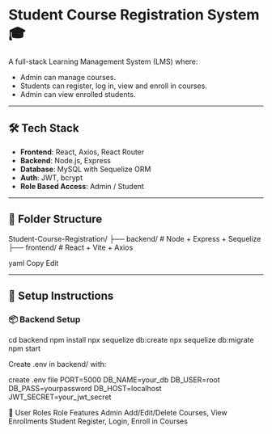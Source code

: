 # Student Course Registration System 🎓

A full-stack Learning Management System (LMS) where:

- Admin can manage courses.
- Students can register, log in, view and enroll in courses.
- Admin can view enrolled students.

---

## 🛠 Tech Stack

- **Frontend**: React, Axios, React Router
- **Backend**: Node.js, Express
- **Database**: MySQL with Sequelize ORM
- **Auth**: JWT, bcrypt
- **Role Based Access**: Admin / Student

---

## 📁 Folder Structure

Student-Course-Registration/
├── backend/ # Node + Express + Sequelize
├── frontend/ # React + Vite + Axios

yaml
Copy
Edit

---

## 🚀 Setup Instructions

### 📦 Backend Setup
cd backend
npm install
npx sequelize db:create
npx sequelize db:migrate
npm start

Create .env in backend/ with:

create .env file
PORT=5000
DB_NAME=your_db
DB_USER=root
DB_PASS=yourpassword
DB_HOST=localhost
JWT_SECRET=your_jwt_secret


🔐 User Roles
Role	Features
Admin	Add/Edit/Delete Courses, View Enrollments
Student	Register, Login, Enroll in Courses
